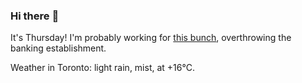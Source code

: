 ### Hi there :wave:

It's Thursday! I'm probably working for [this bunch](https://github.com/kohofinancial), overthrowing the banking establishment.

Weather in Toronto: light rain, mist, at +16°C.
